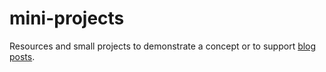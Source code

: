 # mini-projects
Resources and small projects to demonstrate a concept or to support [blog posts](https://www.itguyjournals.com/).
